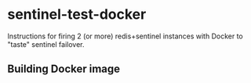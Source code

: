 # sentinel-test-docker

Instructions for firing 2 (or more) redis+sentinel instances with Docker to "taste" sentinel failover.

## Building Docker image
